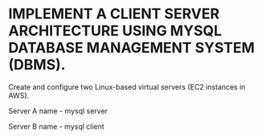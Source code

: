 # IMPLEMENT A CLIENT SERVER ARCHITECTURE USING MYSQL DATABASE MANAGEMENT SYSTEM (DBMS).

Create and configure two Linux-based virtual servers (EC2 instances in AWS).


Server A name - mysql server


Server B name - mysql client
